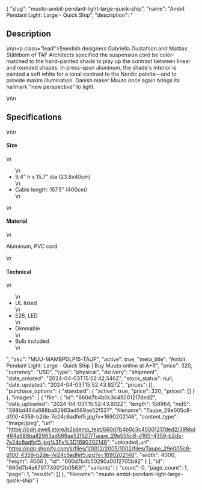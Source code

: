 {
  "slug": "muuto-ambit-pendant-light-large-quick-ship",
  "name": "Ambit Pendant Light: Large - Quick Ship",
  "description": "<h2>Description</h2>\n<!-- split -->\n<p class=\"lead\">Swedish designers Gabriella Gustafson and Mattias Ståhlbom of TAF Architects specified the suspension cord be color-matched to the hand-painted shade to play up the contrast between linear and rounded shapes. In press-spun aluminum, the shade's interior is painted a soft white for a tonal contrast to the Nordic palette—and to provide maxim illumination. Danish maker Muuto once again brings its hallmark \"new perspective\" to light.</p>\n<!-- split -->\n<h2>Specifications</h2>\n<!-- split -->\n<h4>Size</h4>\n<ul>\n<li>9.4\" h x 15.7\" dia (23.8x40cm)</li>\n<li>Cable length: 157.5\" (400cm)</li>\n</ul>\n<h4>Material</h4>\n<p>Aluminum, PVC cord</p>\n<h4>Technical</h4>\n<ul>\n<li>UL listed</li>\n<li>E26, LED</li>\n<li>Dimmable</li>\n<li>Bulb included</li>\n</ul>",
  "sku": "MUU-MAMBPDLP15-TAUP",
  "active": true,
  "meta_title": "Ambit Pendant Light: Large - Quick Ship | Buy Muuto online at A+R",
  "price": 320,
  "currency": "USD",
  "type": "physical",
  "delivery": "shipment",
  "date_created": "2024-04-03T15:52:42.546Z",
  "stock_status": null,
  "date_updated": "2024-04-03T15:52:43.927Z",
  "prices": [],
  "purchase_options": {
    "standard": {
      "active": true,
      "price": 320,
      "prices": []
    }
  },
  "images": [
    {
      "file": {
        "id": "660d7b4b0c3c45001217ded2",
        "date_uploaded": "2024-04-03T15:52:43.802Z",
        "length": 158964,
        "md5": "398bd464a688ba82963ad569ae52f527",
        "filename": "Taupe_29e005c8-d100-4359-b2de-7e24c6adfef5.jpg?v=1690202146",
        "content_type": "image/jpeg",
        "url": "https://cdn.swell.store/b2sdemo_test/660d7b4b0c3c45001217ded2/398bd464a688ba82963ad569ae52f527/Taupe_29e005c8-d100-4359-b2de-7e24c6adfef5.jpg%3Fv%3D1690202146",
        "uploaded_url": "https://cdn.shopify.com/s/files/1/0012/2005/1002/files/Taupe_29e005c8-d100-4359-b2de-7e24c6adfef5.jpg?v=1690202146",
        "width": 4000,
        "height": 4000
      },
      "id": "660d7b4b50290a0012705b92"
    }
  ],
  "id": "660d7b4a6797730012b0563f",
  "variants": {
    "count": 0,
    "page_count": 1,
    "page": 1,
    "results": []
  },
  "filename": "muuto-ambit-pendant-light-large-quick-ship"
}